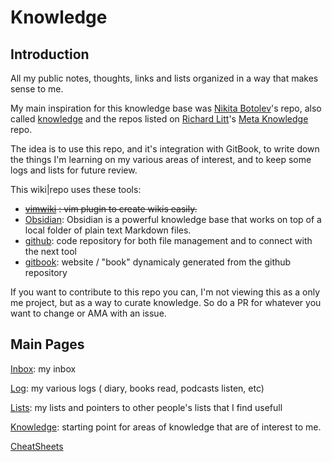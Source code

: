# Knowledge

## Introduction

All my public notes, thoughts, links and lists organized in a way that makes sense to me.

My main inspiration for this knowledge base was [Nikita Botolev](https://github.com/nikitavoloboev)'s repo, also called [knowledge](https://github.com/nikitavoloboev/knowledge) and the repos listed on [Richard Litt](https://github.com/RichardLitt)'s [Meta Knowledge](https://github.com/RichardLitt/meta-knowledge#readme) repo.

The idea is to use this repo, and it's integration with GitBook, to write down the things I'm learning on my various areas of interest, and to keep some logs and lists for future review.

This wiki|repo uses these tools:

- ~~[vimwiki](https://github.com/vimwiki/vimwiki) : vim plugin to create wikis easily.~~
- [Obsidian](https://obsidian.md/): Obsidian is a powerful knowledge base that works on top of a local folder of plain text Markdown files. 
- [github](https://github.com): code repository for both file management and to connect with the next tool
- [gitbook](https://www.gitbook.com/): website / "book" dynamicaly generated from the github repository

If you want to contribute to this repo you can, I'm not viewing this as a only me project, but as a way to curate knowledge. So do a PR for whatever you want to change or AMA with an issue.


## Main Pages

[Inbox](inbox.md): my inbox

[Log](./log/log.md): my various logs ( diary, books read, podcasts listen, etc)

[Lists](./lists/index.md): my lists and pointers to other people's lists that I find usefull

[Knowledge](knowledge/knowledge.md): starting point for areas of knowledge that are of interest to me.

[CheatSheets](./cheatsheets/index.md)

